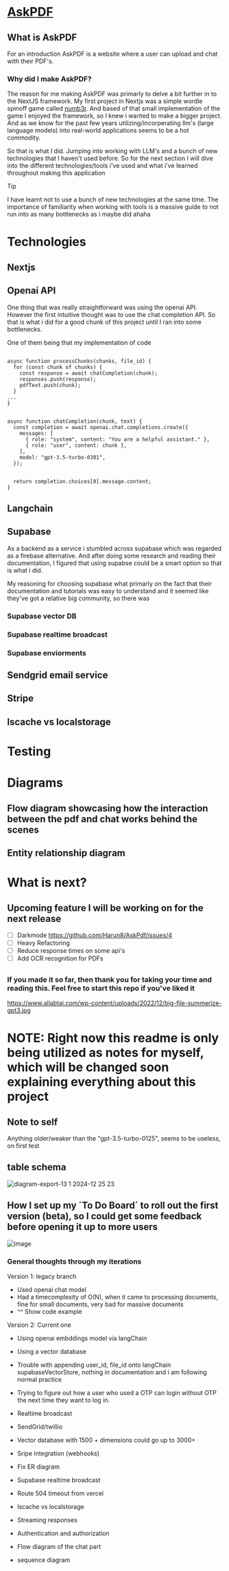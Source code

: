 # [AskPDF](https://askpdfs.io)

<!-- 
What is askPDF
Why did i make askPDF
Technologies used
  Langchain
  Supabase
  Vector DB
  Realtime broadcast for streaming
  Sendgrid email service
  Stripe integration + webhooks
  lscache vs localstorage
-->

## What is AskPDF

For an introduction AskPDF is a website where a user can upload and chat with their PDF's.

### Why did I make AskPDF? 

The reason for me making AskPDF was primarly to delve a bit further in to the NextJS framework. My first project in Nextjs was a simple wordle spinoff game called [numb3r](https://numb3r.vercel.app). And based of that small implementation of the game I enjoyed the framework, so I knew i wanted to make a bigger project. And as we know for the past few years utilizing/incorperating llm's (large language models) into real-world applications seems to be a hot commodity. 

So that is what I did. Jumping into working with LLM's and a bunch of new technologies that I haven't used before. So for the next section I will dive into the different technologies/tools i've used and what i've learned throughout making this application

> [!TIP]
> I have learnt not to use a bunch of new technologies at the same time. The importance of familiarity when working with tools is a massive guide to not run into as many bottlenecks as i maybe did ahaha


# Technologies

## Nextjs

## Openai API

One thing that was really straightforward was using the openai API. However the first intuitive thought was to use the chat completion API. So that is what i did for a good chunk of this project until I ran into some bottlenecks. 

One of them being that my implementation of code

```

async function processChunks(chunks, file_id) {
  for (const chunk of chunks) {
    const response = await chatCompletion(chunk);
    responses.push(response);
    pdfText.push(chunk);
  }
...
}


async function chatCompletion(chunk, text) {
  const completion = await openai.chat.completions.create({
    messages: [
      { role: "system", content: "You are a helpful assistant." },
      { role: "user", content: chunk },
    ],
    model: "gpt-3.5-turbo-0301",
  });


  return completion.choices[0].message.content;
}

```


## Langchain

## Supabase

As a backend as a service i stumbled across supabase which was regarded as a firebase alternative. And after doing some research and reading their documentation, I figured that using supabse could be a smart option so that is what i did. 

My reasoning for choosing supabase what primarly on the fact that their documentation and tutorials was easy to understand and it seemed like they've got a relative big community, so there was

  ### Supabase vector DB

### Supabase realtime broadcast

### Supabase enviorments

## Sendgrid email service

## Stripe

## lscache vs localstorage

# Testing



# Diagrams

## Flow diagram showcasing how the interaction between the pdf and chat works behind the scenes

## Entity relationship diagram

# What is next? 

## Upcoming feature I will be working on for the next release

- [ ] Darkmode https://github.com/Harun8/AskPdf/issues/4
- [ ] Heavy Refactoring
- [ ] Reduce response times on some api's
- [ ] Add OCR recognition for PDFs

## 

### If you made it so far, then thank you for taking your time and reading this. Feel free to start this repo if you've liked it

https://www.allabtai.com/wp-content/uploads/2022/12/big-file-summerize-gpt3.jpg

# NOTE: Right now this readme is only being utilized as notes for myself, which will be changed soon explaining everything about this project

## Note to self


Anything older/weaker than the "gpt-3.5-turbo-0125", seems to be useless, on first test

## table schema

![diagram-export-13 1 2024-12 25 23](https://github.com/Harun8/AskPdf/assets/66841357/9321178c-b706-4dd8-bbdf-c744680a5d2d)

## How I set up my ´To Do Board´ to roll out the first version (beta), so I could get some feedback before opening it up to more users

![image](https://github.com/Harun8/AskPdf/assets/66841357/82900860-52cc-42d3-8e8a-8e226a724e6b)

### General thoughts through my iterations

Version 1: legacy branch

- Used openai chat model
- Had a timecomplexity of O(N), when it came to processing documents, fine for small documents, very bad for massive documents
- ^^ Show code example

Version 2: Current one

- Using openai embddings model via langChain
- Using a vector database
- Trouble with appending user_id, file_id onto langChain supabaseVectorStore, nothing in documentation and i am following normal practice
- Trying to figure out how a user who used a OTP can login without OTP the next time they want to log in.
- Realtime broadcast
- SendGrid/twillio
- Vector database with 1500 + dimensions could go up to 3000+
- Sripe integration (webhooks)
- Fix ER diagram
- Supabase realtime broadcast
- Route 504 timeout from vercel
- lscache vs localstorage


- Streaming responses
- Authentication and authorization
- Flow diagram of the chat part
- sequence diagram
